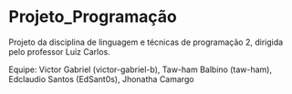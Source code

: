 # Projeto_Programação

Projeto da disciplina de linguagem e técnicas de programação 2, dirigida pelo professor Luiz Carlos.

Equipe:
Victor Gabriel   (victor-gabriel-b),
Taw-ham Balbino  (taw-ham),
Edclaudio Santos (EdSant0s),
Jhonatha Camargo 
